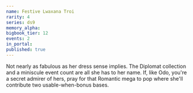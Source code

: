 ```yaml
---
name: Festive Lwaxana Troi
rarity: 4
series: ds9
memory_alpha:
bigbook_tier: 12
events: 2
in_portal:
published: true
---
```


Not nearly as fabulous as her dress sense implies. The Diplomat collection and a miniscule event count are all she has to her name. If, like Odo, you're a secret admirer of hers, pray for that Romantic mega to pop where she'll contribute two usable-when-bonus bases.
